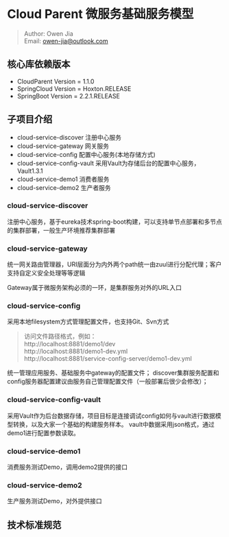 # Cloud Parent 微服务基础服务模型

> Author: Owen Jia    
  Email:  owen-jia@outlook.com

## 核心库依赖版本
- CloudParent Version = 1.1.0
- SpringCloud Version = Hoxton.RELEASE
- SpringBoot Version = 2.2.1.RELEASE

## 子项目介绍

- cloud-service-discover 注册中心服务
- cloud-service-gateway 网关服务
- cloud-service-config 配置中心服务(本地存储方式)
- cloud-service-config-vault 采用Vault为存储后台的配置中心服务，Vault1.3.1
- cloud-service-demo1 消费者服务
- cloud-service-demo2 生产者服务

### cloud-service-discover

注册中心服务，基于eureka技术spring-boot构建，可以支持单节点部署和多节点的集群部署，一般生产环境推荐集群部署

### cloud-service-gateway

统一网关路由管理器，URI层面分为内外两个path统一由zuul进行分配代理；客户支持自定义安全处理等等逻辑

Gateway属于微服务架构必须的一环，是集群服务对外的URL入口

### cloud-service-config

采用本地filesystem方式管理配置文件，也支持Git、Svn方式

> 访问文件路径格式，例如：    
  http://localhost:8881/demo1/dev    
  http://localhost:8881/demo1-dev.yml       
  http://localhost:8881/service-config-server/demo1-dev.yml  

统一管理应用服务、基础服务中gateway的配置文件； discover集群服务配置和config服务器配置建议由服务自己管理配置文件（一般部署后很少会修改）；

### cloud-service-config-vault

采用Vault作为后台数据存储，项目目标是连接调试config如何与vault进行数据模型转换，以及大家一个基础的构建服务样本。
vault中数据采用json格式，通过demo1进行配置参数读取。

### cloud-service-demo1

消费服务测试Demo，调用demo2提供的接口

### cloud-service-demo2

生产服务测试Demo，对外提供接口

## 技术标准规范


